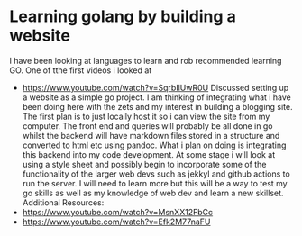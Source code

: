 # Learning golang by building a website

I have been looking at languages to learn and rob recommended learning GO. One
of tthe first videos i looked at 
- https://www.youtube.com/watch?v=SqrbIlUwR0U
Discussed setting up a website as a simple go project. I am thinking of
integrating what i have been doing here with the zets and my interest in
building a blogging site. The first plan is to just locally host it so i can
view the site from my computer. The front end and queries will probably be all
done in go whilst the backend will have markdown files stored in a structure
and converted to html etc using pandoc. What i plan on doing is integrating
this backend into my code development. At some stage i will look at using a
style sheet and possibly begin to incorporate some of the functionality of the
larger web devs such as jekkyl and github actions to run the server. I will
need to learn more but this will be a way to test my go skills as well as my
knowledge of web dev and learn a new skillset.
Additional Resources:
-  https://www.youtube.com/watch?v=MsnXX12FbCc
-  https://www.youtube.com/watch?v=Efk2M77naFU 
